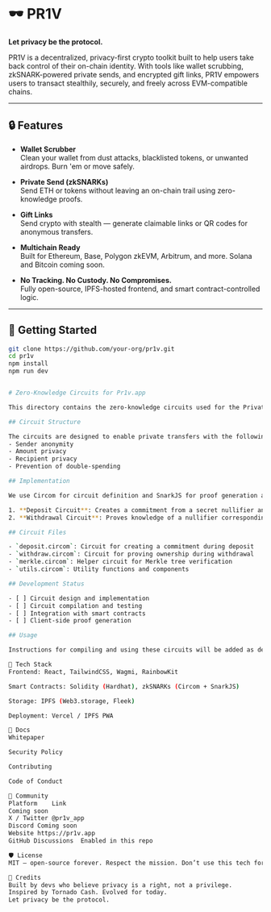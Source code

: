 # 🕶️ PR1V

**Let privacy be the protocol.**

PR1V is a decentralized, privacy-first crypto toolkit built to help users take back control of their on-chain identity. With tools like wallet scrubbing, zkSNARK-powered private sends, and encrypted gift links, PR1V empowers users to transact stealthily, securely, and freely across EVM-compatible chains.

---

## 🔒 Features

- **Wallet Scrubber**  
  Clean your wallet from dust attacks, blacklisted tokens, or unwanted airdrops. Burn 'em or move safely.

- **Private Send (zkSNARKs)**  
  Send ETH or tokens without leaving an on-chain trail using zero-knowledge proofs.

- **Gift Links**  
  Send crypto with stealth — generate claimable links or QR codes for anonymous transfers.

- **Multichain Ready**  
  Built for Ethereum, Base, Polygon zkEVM, Arbitrum, and more. Solana and Bitcoin coming soon.

- **No Tracking. No Custody. No Compromises.**  
  Fully open-source, IPFS-hosted frontend, and smart contract-controlled logic.

---

## 🚀 Getting Started

```bash
git clone https://github.com/your-org/pr1v.git
cd pr1v
npm install
npm run dev


# Zero-Knowledge Circuits for Pr1v.app

This directory contains the zero-knowledge circuits used for the Private Send feature of Pr1v.app.

## Circuit Structure

The circuits are designed to enable private transfers with the following properties:
- Sender anonymity
- Amount privacy
- Recipient privacy
- Prevention of double-spending

## Implementation

We use Circom for circuit definition and SnarkJS for proof generation and verification. The circuits implement the following functionality:

1. **Deposit Circuit**: Creates a commitment from a secret nullifier and recipient information
2. **Withdrawal Circuit**: Proves knowledge of a nullifier corresponding to a commitment without revealing the link

## Circuit Files

- `deposit.circom`: Circuit for creating a commitment during deposit
- `withdraw.circom`: Circuit for proving ownership during withdrawal
- `merkle.circom`: Helper circuit for Merkle tree verification
- `utils.circom`: Utility functions and components

## Development Status

- [ ] Circuit design and implementation
- [ ] Circuit compilation and testing
- [ ] Integration with smart contracts
- [ ] Client-side proof generation

## Usage

Instructions for compiling and using these circuits will be added as development progresses.

🧠 Tech Stack
Frontend: React, TailwindCSS, Wagmi, RainbowKit

Smart Contracts: Solidity (Hardhat), zkSNARKs (Circom + SnarkJS)

Storage: IPFS (Web3.storage, Fleek)

Deployment: Vercel / IPFS PWA

📄 Docs
Whitepaper

Security Policy

Contributing

Code of Conduct

💬 Community
Platform	Link
Coming soon
X / Twitter	@pr1v_app
Discord	Coming soon
Website	https://pr1v.app
GitHub Discussions	Enabled in this repo

🛡️ License
MIT — open-source forever. Respect the mission. Don’t use this tech for surveillance, exploitation, or harm.

🧠 Credits
Built by devs who believe privacy is a right, not a privilege.
Inspired by Tornado Cash. Evolved for today.
Let privacy be the protocol.
